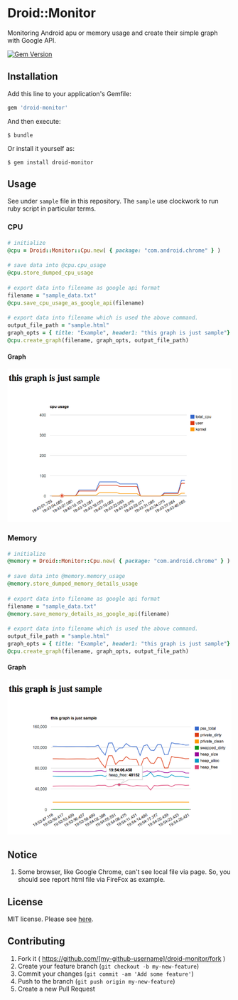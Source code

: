 # Droid::Monitor

Monitoring Android apu or memory usage and create their simple graph with Google API.

[![Gem Version](https://badge.fury.io/rb/droid-monitor.svg)](http://badge.fury.io/rb/droid-monitor)

## Installation

Add this line to your application's Gemfile:

```ruby
gem 'droid-monitor'
```

And then execute:

    $ bundle

Or install it yourself as:

    $ gem install droid-monitor

## Usage

See under `sample` file in this repository.
The `sample` use clockwork to run ruby script in particular terms.

### CPU

```ruby
# initialize
@cpu = Droid::Monitor::Cpu.new( { package: "com.android.chrome" } )

# save data into @cpu.cpu_usage
@cpu.store_dumped_cpu_usage

# export data into filename as google api format
filename = "sample_data.txt"
@cpu.save_cpu_usage_as_google_api(filename)

# export data into filename which is used the above command.
output_file_path = "sample.html"
graph_opts = { title: "Example", header1: "this graph is just sample"}
@cpu.create_graph(filename, graph_opts, output_file_path)

```

#### Graph

![](https://github.com/KazuCocoa/droid-monitor/blob/master/doc/images/Screen%20Shot%202015-05-23%20at%2019.46.08.png)

### Memory

```ruby
# initialize
@memory = Droid::Monitor::Cpu.new( { package: "com.android.chrome" } )

# save data into @memory.memory_usage
@memory.store_dumped_memory_details_usage

# export data into filename as google api format
filename = "sample_data.txt"
@memory.save_memory_details_as_google_api(filename)

# export data into filename which is used the above command.
output_file_path = "sample.html"
graph_opts = { title: "Example", header1: "this graph is just sample"}
@cpu.create_graph(filename, graph_opts, output_file_path)
```

#### Graph

![](https://github.com/KazuCocoa/droid-monitor/blob/master/doc/images/Screen%20Shot%202015-05-23%20at%2019.56.41.png)

## Notice

1. Some browser, like Google Chrome, can't see local file via page. So, you should see report html file via FireFox as example.


## License
MIT license.
Please see [here](https://github.com/KazuCocoa/droid-monitor/blob/master/LICENSE.txt).

## Contributing

1. Fork it ( https://github.com/[my-github-username]/droid-monitor/fork )
2. Create your feature branch (`git checkout -b my-new-feature`)
3. Commit your changes (`git commit -am 'Add some feature'`)
4. Push to the branch (`git push origin my-new-feature`)
5. Create a new Pull Request
